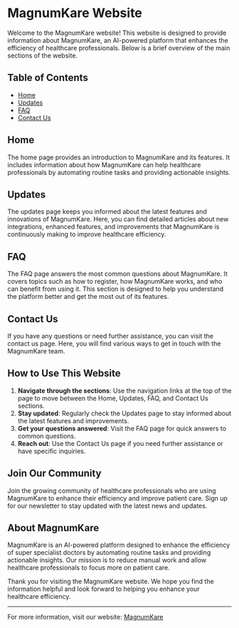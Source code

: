 # MagnumKare Website

Welcome to the MagnumKare website! This website is designed to provide information about MagnumKare, an AI-powered platform that enhances the efficiency of healthcare professionals. Below is a brief overview of the main sections of the website.

## Table of Contents
- [Home](#home)
- [Updates](#updates)
- [FAQ](#faq)
- [Contact Us](#contact-us)

## Home
The home page provides an introduction to MagnumKare and its features. It includes information about how MagnumKare can help healthcare professionals by automating routine tasks and providing actionable insights.

## Updates
The updates page keeps you informed about the latest features and innovations of MagnumKare. Here, you can find detailed articles about new integrations, enhanced features, and improvements that MagnumKare is continuously making to improve healthcare efficiency.

## FAQ
The FAQ page answers the most common questions about MagnumKare. It covers topics such as how to register, how MagnumKare works, and who can benefit from using it. This section is designed to help you understand the platform better and get the most out of its features.

## Contact Us
If you have any questions or need further assistance, you can visit the contact us page. Here, you will find various ways to get in touch with the MagnumKare team.

## How to Use This Website
1. **Navigate through the sections**: Use the navigation links at the top of the page to move between the Home, Updates, FAQ, and Contact Us sections.
2. **Stay updated**: Regularly check the Updates page to stay informed about the latest features and improvements.
3. **Get your questions answered**: Visit the FAQ page for quick answers to common questions.
4. **Reach out**: Use the Contact Us page if you need further assistance or have specific inquiries.

## Join Our Community
Join the growing community of healthcare professionals who are using MagnumKare to enhance their efficiency and improve patient care. Sign up for our newsletter to stay updated with the latest news and updates.

## About MagnumKare
MagnumKare is an AI-powered platform designed to enhance the efficiency of super specialist doctors by automating routine tasks and providing actionable insights. Our mission is to reduce manual work and allow healthcare professionals to focus more on patient care.

Thank you for visiting the MagnumKare website. We hope you find the information helpful and look forward to helping you enhance your healthcare efficiency.

---

For more information, visit our website: [MagnumKare](https://www.magnumkare.cloud)